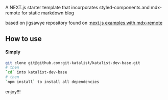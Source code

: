 A NEXT.js starter template that incorporates styled-components and mdx-remote for static markdown blog

based on jigsawye repository found on :[next.js examples with mdx-remote](https://github.com/vercel/next.js/tree/canary/examples/with-mdx-remote)

## How to use

#### Simply

```bash
git clone git@github.com:git-katalist/katalist-dev-base.git
# then
`cd` into katalist-dev-base
# then
`npm install` to install all dependencies
```

enjoy!!!
